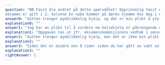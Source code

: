 ```yaml
---
question: "NB Fasit ble endret på dette spørsmålet! Opprinnelig fasit er markert med X, poengiving til
eksamen er gitt i 2. kolonne En nabo kommer på døren hjemme hos deg i en større by en søndag, du har fri fra jobb. Han ber deg komme over til dem og se til sønnen sin på 10 år. Gutten falt på sykkel tidligere i dag, og slo høyre håndledd. Nå vil han ikke bruke armen og klager over mye smerter. Far ber deg se på armen, så de slipper å kjøre til legevakten og sitte i kø der. Hvilken plikt har du som lege til å hjelpe i denne situasjonen?"
answer0: "Gutten trenger øyeblikkelig hjelp, og det er min plikt å yte slik hjelp uavhengig av om jeg er på jobb eller ikke"
explanation0: ""
answer1: "Jeg har en plikt til å vurdere om helsehjelp er påtrengende nødvendig"
explanation1: "Oppgaven tas ut jfr. eksamenskommisjonens vedtak i sensurmøtet 7. juni 2022. Riktig svar. Helsepersonelloven §7 pålegger helsepersonell plikt til å yte øyeblikkelig hjelp. Formålet er å sikre at personer i akutt fare skal få behandling så fort som mulig. Hjelpeplikten er en personlig plikt for alt helsepersonell og gjelder uansett arbeidssted. For autorisert helsepersonell gjelder hjelpeplikten også i fritiden. Som et alminnelig utgangspunkt vil øyeblikkelig hjelp-plikten gjelde i situasjoner der det oppstår et akutt behov for undersøkelse og behandling, blant annet for å gjenopprette og/eller vedlikeholde vitale funksjoner, for å forhindre eller begrense alvorlig funksjonsnedsettelse som følge av skade og sykdom eller for å gi akutt smertelindring. Formuleringen om at hjelpen skal være 'påtrengende nødvendig' tilsier at det skal ganske mye til for at plikten skal inntre. I vurderingen må det legges vekt på om det er fare for liv eller fare for alvorlig forverring av en helsetilstand. At hjelpen er 'påtrengende nødvendig' innebærer også at den hjelpen som gis, kan ha en effekt på helsetilstanden. Andre ledd pålegger helsepersonell å foreta nødvendige undersøkelser dersom det er tvil om helsehjelpen er påtrengende nødvendig. Med dette menes undersøkelser som ansees nødvendige for å avdekke om det foreligger en øyeblikkelig hjelp-situasjon, og som helsepersonellet er kvalifisert til og i stand til å utføre under de rådende omstendigheter. Undersøkelsesplikten går lenger enn hjelpeplikten. https://www.helsedirektoratet.no/rundskriv/helsepersonelloven-med-kommentarer/krav-tilhelsepersonells-yrkesutovelse/-7.oyeblikkelig-hjelp#9c1d1a3b-12eb-49ec-9f50-6df01ec783f7 - https://www.helsedirektoratet.no/rundskriv/helsepersonelloven-med-kommentarer/krav-til-helsepersonells-yrkesutovelse/-7.oyeblikkelig-hjelp#9c1d1a3b-12eb-49ec-9f50-6df01ec783f7 https://www.legeforeningen.no/jus-og-arbeidsliv/rettigheter-og-plikter-for-lege-og-pasient/oyeblikkelig-hjelp/#19982 - https://www.legeforeningen.no/jus-og-arbeidsliv/rettigheter-og-plikterfor-lege-og-pasient/oyeblikkelig-hjelp/#19982"
answer2: "Gutten trenger øyeblikkelig hjelp, men det er ikke min plikt å undersøke dette nærmere når jeg ikke er på jobb"
explanation2: ""
answer3: "Siden det er mindre enn 8 timer siden du har gått av vakt selv har jeg ikke plikt til å foreta meg noe utenfor arbeidet"
explanation3: ""
rightAnswer: 1
---
```

